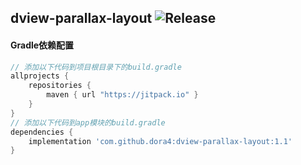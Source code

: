 dview-parallax-layout
![Release](https://jitpack.io/v/dora4/dview-parallax-layout.svg)
--------------------------------

#### Gradle依赖配置

```groovy
// 添加以下代码到项目根目录下的build.gradle
allprojects {
    repositories {
        maven { url "https://jitpack.io" }
    }
}
// 添加以下代码到app模块的build.gradle
dependencies {
    implementation 'com.github.dora4:dview-parallax-layout:1.1'
}
```